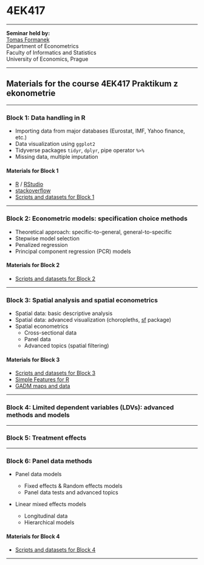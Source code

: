 # 4EK417

--- 

**Seminar held by:**  
[Tomas Formanek](https://formanektomas.github.io/)     
Department of Econometrics   
Faculty of Informatics and Statistics  
University of Economics, Prague  

--- 

## Materials for the course 4EK417 Praktikum z ekonometrie

---

### Block 1: Data handling in R

+ Importing data from major databases (Eurostat, IMF, Yahoo finance, etc.)
+ Data visualization using `ggplot2`
+ Tidyverse packages `tidyr`, `dplyr`, pipe operator `%>%`
+ Missing data, multiple imputation 

#### Materials for Block 1
- [R](https://www.r-project.org/) / [RStudio](https://www.rstudio.com/products/RStudio/)  
- [stackoverflow](https://stackoverflow.com/tags/r/info)  
- [Scripts and datasets for Block 1](https://github.com/formanektomas/4EK417/tree/master/Block1)  

---

### Block 2: Econometric models: specification choice methods

+ Theoretical approach: specific-to-general, general-to-specific  
+ Stepwise model selection  
+ Penalized regression  
+ Principal component regression (PCR) models  

#### Materials for Block 2
- [Scripts and datasets for Block 2](https://github.com/formanektomas/4EK417/tree/master/Block2)  

---

### Block 3: Spatial analysis and spatial econometrics

+ Spatial data: basic descriptive analysis  
+ Spatial data: advanced visualization (choropleths, [sf](https://r-spatial.github.io/sf/) package)  
+ Spatial econometrics  
    + Cross-sectional data  
    + Panel data  
    + Advanced topics (spatial filtering)  

#### Materials for Block 3
- [Scripts and datasets for Block 3](https://github.com/formanektomas/4EK417/tree/master/Block3)  
- [Simple Features for R](https://r-spatial.github.io/sf/)  
- [GADM maps and data](https://gadm.org/)  

---

### Block 4: Limited dependent variables (LDVs): advanced methods and models

--- 

### Block 5: Treatment effects

--- 

### Block 6: Panel data methods

+ Panel data models  
    + Fixed effects & Random effects models  
    + Panel data tests and advanced topics  
    
+ Linear mixed effects models
    + Longitudinal data  
    + Hierarchical models  

#### Materials for Block 4
- [Scripts and datasets for Block 4](https://github.com/formanektomas/4EK417/tree/master/Block4)  

---
